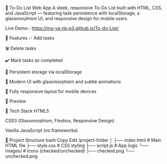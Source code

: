 📝 To-Do List Web App
A sleek, responsive To-Do List built with HTML, CSS, and JavaScript — featuring task persistence with localStorage, a glassmorphism UI, and responsive design for mobile users.

Live Demo:- https://ma-ya-nk-p3.github.io/To-do-List/

🚀 Features
✅ Add tasks

🗑️ Delete tasks

✔️ Mark tasks as completed

💾 Persistent storage via localStorage

💎 Modern UI with glassmorphism and subtle animations

📱 Fully responsive layout for mobile devices

📸 Preview
<!-- Optional: Add your screenshot file -->

🧰 Tech Stack
HTML5

CSS3 (Glassmorphism, Flexbox, Responsive Design)

Vanilla JavaScript (no frameworks)

📂 Project Structure
bash
Copy
Edit
/project-folder
│
├── index.html        # Main HTML file
├── style.css         # CSS styling
├── script.js         # App logic
└── images/           # Icons (checked/unchecked)
    ├── checked.png
    └── unchecked.png
